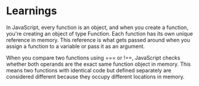 # Learnings

In JavaScript, every function is an object, and when you create a function, you're creating an object of type Function. Each function has its own unique reference in memory. This reference is what gets passed around when you assign a function to a variable or pass it as an argument.

When you compare two functions using === or !==, JavaScript checks whether both operands are the exact same function object in memory. This means two functions with identical code but defined separately are considered different because they occupy different locations in memory.
